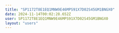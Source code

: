 ```yaml
---
title: "SP1172T8E1EQ1MNW9E46MPS91X7D02S45GM1BNGX0"
date: 2024-11-14T00:02:28.652Z
user: SP1172T8E1EQ1MNW9E46MPS91X7D02S45GM1BNGX0
layout: "users"
---
```

    